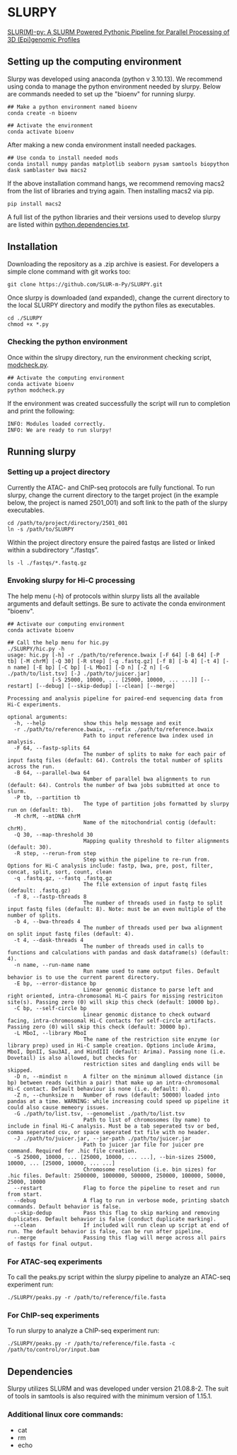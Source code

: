 # SLURPY
[SLUR(M)-py: A SLURM Powered Pythonic Pipeline for Parallel Processing of 3D (Epi)genomic Profiles](https://www.biorxiv.org/content/10.1101/2024.05.18.594827v1)
## Setting up the computing environment
Slurpy was developed using anaconda (python v 3.10.13). 
We recommend using conda to manage the python environment needed by slurpy.
Below are commands needed to set up the "bioenv" for running slurpy. 

```
## Make a python environment named bioenv 
conda create -n bioenv 

## Activate the environment
conda activate bioenv 
```

After making a new conda environment install needed packages.

```
## Use conda to install needed mods
conda install numpy pandas matplotlib seaborn pysam samtools biopython dask samblaster bwa macs2
```

If the above installation command hangs, we recommend removing macs2 from the list of libraries and trying again. Then installing macs2 via pip.

```
pip install macs2
```
A full list of the python libraries and their versions used to develop slurpy are listed within [python.dependencies.txt](https://github.com/SLUR-m-Py/SLURPY/blob/main/python.dependencies.txt).

## Installation
Downloading the repository as a .zip archive is easiest. For developers a simple clone command with git works too:

```
git clone https://github.com/SLUR-m-Py/SLURPY.git
```

Once slurpy is downloaded (and expanded), change the current directory to the local SLURPY directory and modify the python files as executables. 

```
cd ./SLURPY
chmod +x *.py 
```

### Checking the python environment 
Once within the slrupy directory, run the environment checking script, [modcheck.py](https://github.com/SLUR-m-Py/SLURPY/blob/main/modcheck.py).

```
## Activate the computing environment
conda activate bioenv 
python modcheck.py
```

If the environment was created successfully the script will run to completion and print the following:

```
INFO: Modules loaded correctly.
INFO: We are ready to run slurpy!
```

## Running slurpy
### Setting up a project directory
Currently the ATAC- and ChIP-seq protocols are fully functional. To run slurpy, change the current directory to the target project (in the example below, the project is named 2501_001) and soft link to the path of the slurpy executables.

```
cd /path/to/project/directory/2501_001
ln -s /path/to/SLURPY
```

Within the project directory ensure the paired fastqs are listed or linked within a subdirectory 
“./fastqs”. 

```
ls -l ./fastqs/*.fastq.gz
```
### Envoking slurpy for Hi-C processing
The help menu (-h) of protocols within slurpy lists all the available arguments and default settings. Be sure to activate the conda environment "bioenv". 
```
## Activate our computing environment
conda activate bioenv 

## Call the help menu for hic.py 
./SLURPY/hic.py -h
usage: hic.py [-h] -r ./path/to/reference.bwaix [-F 64] [-B 64] [-P tb] [-M chrM] [-Q 30] [-R step] [-q .fastq.gz] [-f 8] [-b 4] [-t 4] [-n name] [-E bp] [-C bp] [-L MboI] [-D n] [-Z n] [-G ./path/to/list.tsv] [-J ./path/to/juicer.jar]
              [-S 25000, 10000, ... [25000, 10000, ... ...]] [--restart] [--debug] [--skip-dedup] [--clean] [--merge]

Processing and analysis pipeline for paired-end sequencing data from Hi-C experiments.

optional arguments:
  -h, --help            show this help message and exit
  -r ./path/to/reference.bwaix, --refix ./path/to/reference.bwaix
                        Path to input reference bwa index used in analysis.
  -F 64, --fastp-splits 64
                        The number of splits to make for each pair of input fastq files (default: 64). Controls the total number of splits across the run.
  -B 64, --parallel-bwa 64
                        Number of parallel bwa alignments to run (default: 64). Controls the number of bwa jobs submitted at once to slurm.
  -P tb, --partition tb
                        The type of partition jobs formatted by slurpy run on (default: tb).
  -M chrM, --mtDNA chrM
                        Name of the mitochondrial contig (default: chrM).
  -Q 30, --map-threshold 30
                        Mapping quality threshold to filter alignments (default: 30).
  -R step, --rerun-from step
                        Step within the pipeline to re-run from. Options for Hi-C analysis include: fastp, bwa, pre, post, filter, concat, split, sort, count, clean
  -q .fastq.gz, --fastq .fastq.gz
                        The file extension of input fastq files (default: .fastq.gz)
  -f 8, --fastp-threads 8
                        The number of threads used in fastp to split input fastq files (default: 8). Note: must be an even multiple of the number of splits.
  -b 4, --bwa-threads 4
                        The number of threads used per bwa alignment on split input fastq files (default: 4).
  -t 4, --dask-threads 4
                        The number of threads used in calls to functions and calculations with pandas and dask dataframe(s) (default: 4).
  -n name, --run-name name
                        Run name used to name output files. Default behavior is to use the current parent directory.
  -E bp, --error-distance bp
                        Linear genomic distance to parse left and right oriented, intra-chromosomal Hi-C pairs for missing restriciton site(s). Passing zero (0) will skip this check (default: 10000 bp).
  -C bp, --self-circle bp
                        Linear genomic distance to check outward facing, intra-chromosomal Hi-C contacts for self-circle artifacts. Passing zero (0) will skip this check (default: 30000 bp).
  -L MboI, --library MboI
                        The name of the restriction site enzyme (or library prep) used in Hi-C sample creation. Options include Arima, MboI, DpnII, Sau3AI, and HindIII (default: Arima). Passing none (i.e. Dovetail) is also allowed, but checks for
                        restriction sites and dangling ends will be skipped.
  -D n, --mindist n     A filter on the minimum allowed distance (in bp) between reads (within a pair) that make up an intra-chromosomal Hi-C contact. Default behaviour is none (i.e. default: 0).
  -Z n, --chunksize n   Number of rows (default: 50000) loaded into pandas at a time. WARNING: while increasing could speed up pipeline it could also cause memeory issues.
  -G ./path/to/list.tsv, --genomelist ./path/to/list.tsv
                        Path to list of chromosomes (by name) to include in final Hi-C analysis. Must be a tab seperated tsv or bed, comma seperated csv, or space seperated txt file with no header.
  -J ./path/to/juicer.jar, --jar-path ./path/to/juicer.jar
                        Path to juicer jar file for juicer pre command. Required for .hic file creation.
  -S 25000, 10000, ... [25000, 10000, ... ...], --bin-sizes 25000, 10000, ... [25000, 10000, ... ...]
                        Chromosome resolution (i.e. bin sizes) for .hic files. Default: 2500000, 1000000, 500000, 250000, 100000, 50000, 25000, 10000
  --restart             Flag to force the pipeline to reset and run from start.
  --debug               A flag to run in verbose mode, printing sbatch commands. Default behavior is false.
  --skip-dedup          Pass this flag to skip marking and removing duplicates. Default behavior is false (conduct duplicate marking).
  --clean               If included will run clean up script at end of run. The default behavior is false, can be run after pipeline.
  --merge               Passing this flag will merge across all pairs of fastqs for final output.
```
### For ATAC-seq experiments
To call the peaks.py script within the slurpy pipeline to analyze an ATAC-seq experiment run:

```
./SLURPY/peaks.py -r /path/to/reference/file.fasta
```

### For ChIP-seq experiments 
To run slurpy to analyze a ChIP-seq experiment run:

```
./SLURPY/peaks.py -r /path/to/reference/file.fasta -c /path/to/control/or/input.bam
```

## Dependencies
Slurpy utilizes SLURM and was developed under version 21.08.8-2. The suit of tools in samtools is also required with the minimum version of 1.15.1. 

### Additional linux core commands:
* cat 
* rm
* echo
